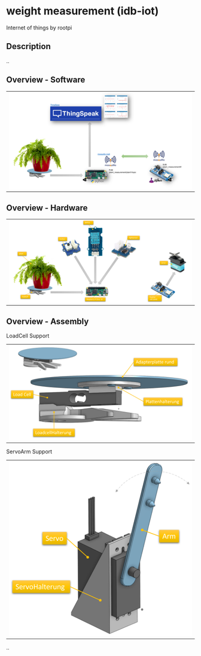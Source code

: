 # weight measurement (idb-iot)
Internet of things
by rootpi

## Description
..

## Overview - Software
<table><tr><td><img width="600" src="01_Documentation/Info_Software.jpg"></td></tr></table>

## Overview - Hardware
<table><tr><td><img width="600" src="01_Documentation/Info_Hardware.jpg"></td></tr></table>

## Overview - Assembly
LoadCell Support
<table><tr><td><img width="600" src="01_Documentation/Info_LoadCellSupport.jpg"></td></tr></table>
ServoArm Support
<table><tr><td><img width="600" src="01_Documentation/Info_ServoArm.jpg"></td></tr></table>

..
